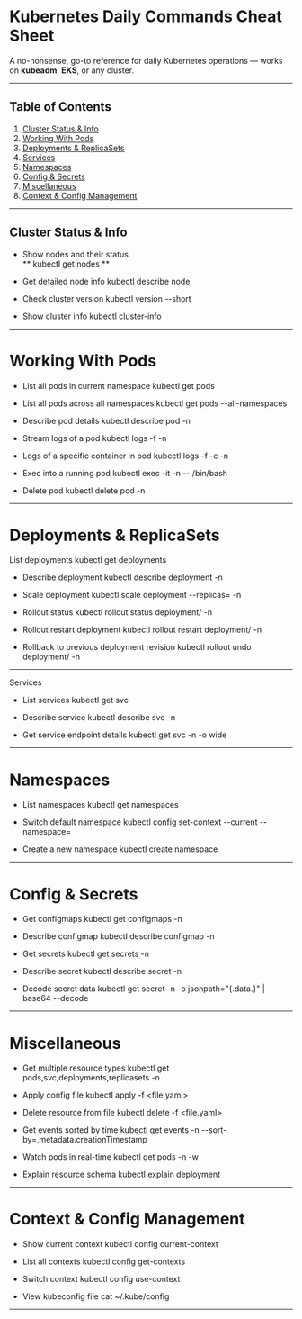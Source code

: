 
# Kubernetes Daily Commands Cheat Sheet

A no-nonsense, go-to reference for daily Kubernetes operations — works on **kubeadm**, **EKS**, or any cluster.

---

## Table of Contents

1. [Cluster Status & Info](#cluster-status--info)  
2. [Working With Pods](#working-with-pods)  
3. [Deployments & ReplicaSets](#deployments--replicasets)  
4. [Services](#services)  
5. [Namespaces](#namespaces)  
6. [Config & Secrets](#config--secrets)  
7. [Miscellaneous](#miscellaneous)  
8. [Context & Config Management](#context--config-management)  

---

## Cluster Status & Info

- Show nodes and their status\
** kubectl get nodes **

- Get detailed node info
kubectl describe node <node-name>

- Check cluster version
kubectl version --short

- Show cluster info
kubectl cluster-info

---

# Working With Pods

- List all pods in current namespace
kubectl get pods

- List all pods across all namespaces
kubectl get pods --all-namespaces

- Describe pod details
kubectl describe pod <pod-name> -n <namespace>

- Stream logs of a pod
kubectl logs -f <pod-name> -n <namespace>

- Logs of a specific container in pod
kubectl logs -f <pod-name> -c <container-name> -n <namespace>

- Exec into a running pod
kubectl exec -it <pod-name> -n <namespace> -- /bin/bash

- Delete pod
kubectl delete pod <pod-name> -n <namespace>

---

# Deployments & ReplicaSets

 List deployments
kubectl get deployments

- Describe deployment
kubectl describe deployment <deployment-name> -n <namespace>

- Scale deployment
kubectl scale deployment <deployment-name> --replicas=<count> -n <namespace>

- Rollout status
kubectl rollout status deployment/<deployment-name> -n <namespace>

- Rollout restart deployment
kubectl rollout restart deployment/<deployment-name> -n <namespace>

- Rollback to previous deployment revision
kubectl rollout undo deployment/<deployment-name> -n <namespace>

---

 Services

- List services
kubectl get svc

- Describe service
kubectl describe svc <service-name> -n <namespace>

- Get service endpoint details
kubectl get svc <service-name> -n <namespace> -o wide

---

# Namespaces

- List namespaces
kubectl get namespaces

- Switch default namespace
kubectl config set-context --current --namespace=<namespace>

- Create a new namespace
kubectl create namespace <namespace>

---

# Config & Secrets

- Get configmaps
kubectl get configmaps -n <namespace>

- Describe configmap
kubectl describe configmap <name> -n <namespace>

- Get secrets
kubectl get secrets -n <namespace>

- Describe secret
kubectl describe secret <secret-name> -n <namespace>

- Decode secret data
kubectl get secret <secret-name> -n <namespace> -o jsonpath="{.data.<key>}" | base64 --decode

---

# Miscellaneous

- Get multiple resource types
kubectl get pods,svc,deployments,replicasets -n <namespace>

- Apply config file
kubectl apply -f <file.yaml>

- Delete resource from file
kubectl delete -f <file.yaml>

- Get events sorted by time
kubectl get events -n <namespace> --sort-by=.metadata.creationTimestamp

- Watch pods in real-time
kubectl get pods -n <namespace> -w

- Explain resource schema
kubectl explain deployment

---

# Context & Config Management

- Show current context
kubectl config current-context

- List all contexts
kubectl config get-contexts

- Switch context
kubectl config use-context <context-name>

- View kubeconfig file
cat ~/.kube/config

---


















